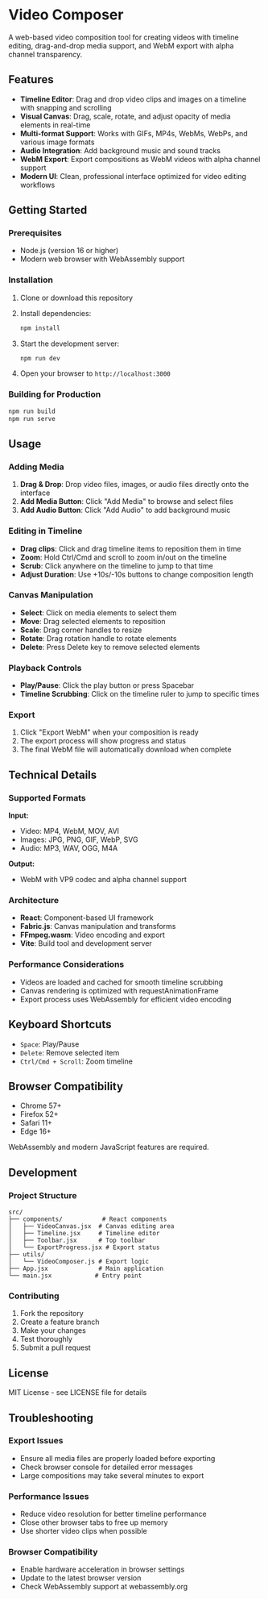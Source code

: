 # Video Composer

A web-based video composition tool for creating videos with timeline editing, drag-and-drop media support, and WebM export with alpha channel transparency.

## Features

- **Timeline Editor**: Drag and drop video clips and images on a timeline with snapping and scrolling
- **Visual Canvas**: Drag, scale, rotate, and adjust opacity of media elements in real-time
- **Multi-format Support**: Works with GIFs, MP4s, WebMs, WebPs, and various image formats
- **Audio Integration**: Add background music and sound tracks
- **WebM Export**: Export compositions as WebM videos with alpha channel support
- **Modern UI**: Clean, professional interface optimized for video editing workflows

## Getting Started

### Prerequisites

- Node.js (version 16 or higher)
- Modern web browser with WebAssembly support

### Installation

1. Clone or download this repository
2. Install dependencies:
   ```bash
   npm install
   ```

3. Start the development server:
   ```bash
   npm run dev
   ```

4. Open your browser to `http://localhost:3000`

### Building for Production

```bash
npm run build
npm run serve
```

## Usage

### Adding Media

1. **Drag & Drop**: Drop video files, images, or audio files directly onto the interface
2. **Add Media Button**: Click "Add Media" to browse and select files
3. **Add Audio Button**: Click "Add Audio" to add background music

### Editing in Timeline

- **Drag clips**: Click and drag timeline items to reposition them in time
- **Zoom**: Hold Ctrl/Cmd and scroll to zoom in/out on the timeline
- **Scrub**: Click anywhere on the timeline to jump to that time
- **Adjust Duration**: Use +10s/-10s buttons to change composition length

### Canvas Manipulation

- **Select**: Click on media elements to select them
- **Move**: Drag selected elements to reposition
- **Scale**: Drag corner handles to resize
- **Rotate**: Drag rotation handle to rotate elements
- **Delete**: Press Delete key to remove selected elements

### Playback Controls

- **Play/Pause**: Click the play button or press Spacebar
- **Timeline Scrubbing**: Click on the timeline ruler to jump to specific times

### Export

1. Click "Export WebM" when your composition is ready
2. The export process will show progress and status
3. The final WebM file will automatically download when complete

## Technical Details

### Supported Formats

**Input:**
- Video: MP4, WebM, MOV, AVI
- Images: JPG, PNG, GIF, WebP, SVG
- Audio: MP3, WAV, OGG, M4A

**Output:**
- WebM with VP9 codec and alpha channel support

### Architecture

- **React**: Component-based UI framework
- **Fabric.js**: Canvas manipulation and transforms
- **FFmpeg.wasm**: Video encoding and export
- **Vite**: Build tool and development server

### Performance Considerations

- Videos are loaded and cached for smooth timeline scrubbing
- Canvas rendering is optimized with requestAnimationFrame
- Export process uses WebAssembly for efficient video encoding

## Keyboard Shortcuts

- `Space`: Play/Pause
- `Delete`: Remove selected item
- `Ctrl/Cmd + Scroll`: Zoom timeline

## Browser Compatibility

- Chrome 57+
- Firefox 52+
- Safari 11+
- Edge 16+

WebAssembly and modern JavaScript features are required.

## Development

### Project Structure

```
src/
├── components/           # React components
│   ├── VideoCanvas.jsx  # Canvas editing area
│   ├── Timeline.jsx     # Timeline editor
│   ├── Toolbar.jsx      # Top toolbar
│   └── ExportProgress.jsx # Export status
├── utils/
│   └── VideoComposer.js # Export logic
├── App.jsx              # Main application
└── main.jsx            # Entry point
```

### Contributing

1. Fork the repository
2. Create a feature branch
3. Make your changes
4. Test thoroughly
5. Submit a pull request

## License

MIT License - see LICENSE file for details

## Troubleshooting

### Export Issues

- Ensure all media files are properly loaded before exporting
- Check browser console for detailed error messages
- Large compositions may take several minutes to export

### Performance Issues

- Reduce video resolution for better timeline performance
- Close other browser tabs to free up memory
- Use shorter video clips when possible

### Browser Compatibility

- Enable hardware acceleration in browser settings
- Update to the latest browser version
- Check WebAssembly support at webassembly.org 